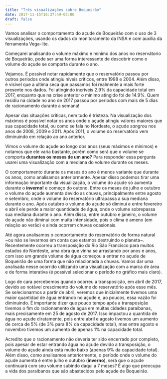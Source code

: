 ```yaml
---
title: "Três visualizações sobre Boqueirão"
date: 2017-11-15T16:37:49-03:00
draft: false
---
```


Vamos analisar o comportamento do açude de Boqueirão com o uso de 3 visualizações, usando os dados do monitoramento da INSA e com auxilia da ferramenta Vega-lite.

Começarei analisando o volume máximo e mínimo dos anos no reservátorio de Boqueirão, pode ser uma forma interessante de descobrir como o volume do açude se comporta durante o ano.

<div id="vis1" width=640></div>

<script src="https://cdnjs.cloudflare.com/ajax/libs/vega/3.0.7/vega.js"></script>
<script src="https://cdnjs.cloudflare.com/ajax/libs/vega-lite/2.0.1/vega-lite.js"></script>
<script src="https://cdnjs.cloudflare.com/ajax/libs/vega-embed/3.0.0-rc7/vega-embed.js"></script>
<script>
    const spec1 = {
    "$schema": "https://vega.github.io/schema/vega-lite/v2.json",
    "description": "Análise dos volumes máximos e mínimos do reservatório ao longo dos anos.",
    "data": {
        "url": "https://api.insa.gov.br/reservatorios/12172/monitoramento",
        "format": {
            "type": "json",
            "property": "volumes",
            "parse": {
                "DataInformacao": "utc:%d/%m/%Y"
            }
        }
    },
    "vconcat": [{
            "width": 640,
            "height": 200,
            "mark": "bar",
            "encoding": {
                "x": {
                    "field": "DataInformacao",
                    "type": "temporal",
                    "axis": {
                        "title": "Volume máximo ao longo dos anos"
                    },
                    "timeUnit": "year"
                },
                "y": {
                    "aggregate": "max",
                    "field": "VolumePercentual",
                    "type": "quantitative",
                    "axis": {
                        "title": "Volume Percentual"
                    },
                    "scale": {
                        "domain": [0,110]
                    }
                },
                "color": {
                    "value": "#82d664"
                }
            }
  },
        {
            "width": 640,
            "height": 200,
            "mark": "bar",
            "encoding": {
                "x": {
                    "field": "DataInformacao",
                    "type": "temporal",
                    "axis": {
                        "title": "Volume mínimo ao longo dos anos"
                    },
                    "timeUnit": "year"
                },
                "y": {
                    "aggregate": "min",
                    "field": "VolumePercentual",
                    "type": "quantitative",
                    "axis": {
                        "title": "Volume Percentual"
                    },
                    "scale": {
                        "domain": [0,110]
                    }
                },
                "color": {
                    "value": "#d66464"
                }
            }
  }]
};
  	vegaEmbed('#vis1', spec1).catch(console.warn);
</script>

Vejamos. É possível notar rapidamente que o reservatório passou por outros periodos onde atingiu niveis críticos, entre 1998 e 2004. Além disso, é visível que a ultima seca que passamos foi realmente a mais forte presente nos dados. Foi atingindo incríveis 2.9% da capacidade total em 2017, enquanto que na crise anterior o minimo atingido foi de 14.9%. Quem residiu na cidade no ano de 2017 passou por periodos com mais de 5 dias de racionamento durante a semana!

Apesar das situações críticas, nem tudo é tristeza. Na visualização dos máximos é possível notar os anos onde o açude atingiu valores maiores que sua capacidade total, ou como se fala no Nordeste, o açude *sangrou* nos anos de 2008, 2009 e 2011. Após 2011, o volume do reservatório vem diminuindo em relação ao ano anterior.

Vimos o volume do açude ao longo dos anos (seus máximos e mínimos) e notamos que ele varia bastante, porém como será que o volume se comporta **durantes os meses de um ano?** Para responder essa pergunta usarei uma visualização com a mediana do volume durante os meses.

<div id="vis2" width=640></div>

<script src="https://cdnjs.cloudflare.com/ajax/libs/vega/3.0.7/vega.js"></script>
<script src="https://cdnjs.cloudflare.com/ajax/libs/vega-lite/2.0.1/vega-lite.js"></script>
<script src="https://cdnjs.cloudflare.com/ajax/libs/vega-embed/3.0.0-rc7/vega-embed.js"></script>
<script>
    const spec2 = {
    "$schema": "https://vega.github.io/schema/vega-lite/v2.json",
    "description": "Analisando o valor mediano do volume de Boqueirão ao longo dos meses.",
    "width": 640,
    "data": {
        "url": "https://api.insa.gov.br/reservatorios/12172/monitoramento",
        "format": {
            "type": "json",
            "property": "volumes",
            "parse": {
                "DataInformacao": "utc:%d/%m/%Y"
            }
        }
    },
    "layer": [
        {
            "mark": {
                "type": "line"
            },
            "encoding": {
                "x": {
                    "field": "DataInformacao",
                    "type": "temporal",
                    "timeUnit": "month",
                    "axis": {"title": "Meses do ano."}
                },
                "y": {
                    "field": "Volume",
                    "type": "quantitative",
                    "aggregate": "median",
                    "axis": {"title": "Mediana do volume"}
                },
                "size": {
                    "value": 2
                }
            }
        },
        {
            "mark": "rule",
            "encoding": {
                "y": {
                    "aggregate": "median",
                    "field": "Volume",
                    "type": "quantitative",
                    "axis": {"title": "Mediana do volume"}
                },
                "color": {
                    "value": "red"
                },
                "size": {
                    "value": 2
                }
            }
        }
    ]
};
    vegaEmbed('#vis2', spec2).catch(console.warn);
</script>

O comportamento durante os meses do ano é menos variante que durante os anos, como analisamos anteriormente. Apesar disso podemos tirar uma informação importante da visualização, o volume do açude só aumenta durante o **inverno!** e começo do outono. Entre os meses de julho e outubro o volume do açude aumenta devido as chuvas, principalmente entre agosto e setembro, onde o volume do reservatório ultrapassa a sua mediana durante o ano. Após outubro o volume do açude só diminui e entre fevereiro e abril ele perde a maior quantidade de água, onde o volume sobrepassa sua mediana durante o ano. Além disso, entre outubro e janeiro, o volume do açude não diminui com muita intensidade, pois o clima é ameno (em relação ao verão) e ainda ocorrem chuvas ocasionais.

Até agora analisamos o comportamento do reservatório de forma natural ~ou não se levarmos em conta que estamos destruindo o planeta~.  Recentemente ocorreu a transposição do Rio São Francisco para muitos estados do Nordeste, uma obra que vinha se arrastando por anos e anos, com isso um grande volume de água começou a entrar no açude de Boqueirão de uma forma que não relacionada a chuvas. Vamos dar uma analisada nesse ocorrido utilizando uma visualização com a marca de área e de forma interativa (é possível selecionar o período no gráfico mais claro).

<div id="vis3" width=640></div>

<script src="https://cdnjs.cloudflare.com/ajax/libs/vega/3.0.7/vega.js"></script>
<script src="https://cdnjs.cloudflare.com/ajax/libs/vega-lite/2.0.1/vega-lite.js"></script>
<script src="https://cdnjs.cloudflare.com/ajax/libs/vega-embed/3.0.0-rc7/vega-embed.js"></script>
<script>
    const spec3 = {
    "$schema": "https://vega.github.io/schema/vega-lite/v2.json",
    "description": "Análise do volume no reservatório após a transposição.",
    "data": {
        "url": "https://api.insa.gov.br/reservatorios/12172/monitoramento",
        "format": {
            "type": "json",
            "property": "volumes",
            "parse": {
                "DataInformacao": "utc:%d/%m/%Y"
            }
        }
    },
    "transform": [
        {
            "filter": {
                "field": "DataInformacao",
                "timeUnit": "year",
                "range": [2016, 2018]
            }
        }
    ],
    "vconcat": [
        {
            "width": 640,
            "mark": "area",
            "encoding": {
                "x": {
                    "field": "DataInformacao",
                    "type": "temporal",
                    "timeUnit": "utcyearmonthdate",
                    "axis": {
                        "title": "Período detalhado",
                        "grid": false
                    },
                    "scale": {
                        "domain": {
                            "selection": "brush"
                        }
                    }
                },
                "y": {
                    "field": "Volume",
                    "type": "quantitative",
                    "axis": {
                        "title": "Volume"
                    }
                },
                "color": {
                    "value": "#294cc6"
                }
            }
        },
        {
            "width": 640,
            "height": 60,
            "mark": "area",
            "selection": {
                "brush": {
                    "type": "interval",
                    "encodings": ["x"]
                }
            },
            "encoding": {
                "x": {
                    "field": "DataInformacao",
                    "type": "temporal",
                    "axis": {
                        "title": "Volume antes e depois da transposição"
                    }
                },
                "y": {
                    "field": "Volume",
                    "type": "quantitative",
                    "axis": {
                        "tickCount": 3,
                        "grid": false
                    }
                },
                "color": {
                    "value": "#29a9c6"
                }
            }
        }
    ]
};
    vegaEmbed('#vis3', spec3).catch(console.warn);
</script>

Logo de cara percebemos quando ocorreu a transposição, em abril de 2017, devido ao notável crescimento do volume do reservatório após  esse mês. Se selecionarmos a partir de abril, veremos que inicialmente tivemos uma maior quantidad de água entrando no açude e, ao poucos, essa vazão foi diminuindo. É importante dizer que pouco tempo após a transposição tivemos o fim do racionamento de água em muitas cidades paraibanas, mais precisamente em 25 de agosto de 2017. Isso impactou a quantida de água no açude diratamente, pois entre abril e agosto tivemos um aumento de cerca de 5% (de 3% para 8% da capacidade total), mas entre agosto e novembro tivemos um aumento de apenas 1% na capacidade total.

Acredito que o racionamento não deveria ter sido encerrado por completo, pois apesar de estar entrando água no açude devido a transposição, o volume do açude ainda está muito baixo (apenas 9% da capacidade total). Além disso, como analisamos anteriormente, o período onde o volume do açude aumenta é entre julho e outubro (**inverno**), será que o açude continuará com seu volume subindo daqui a 7 meses? É algo que preocupa a vida dos paraibanos que são abastecidos pelo açude de Boqueirão.
